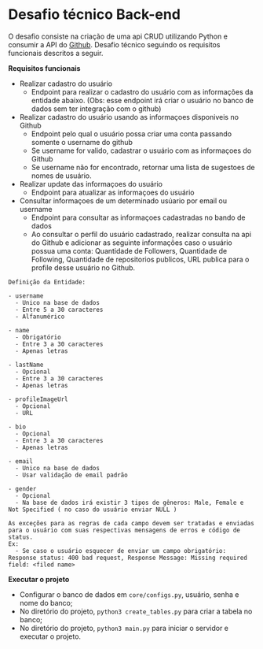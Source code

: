 # Desafio técnico Back-end

O desafio consiste na criação de uma api CRUD utilizando Python e consumir a API do [Github](https://docs.github.com/en/rest). Desafio técnico seguindo os requisitos funcionais descritos a seguir.

**Requisitos funcionais**
- Realizar cadastro do usuário
  - Endpoint para realizar o cadastro do usuário com as informações da entidade abaixo. (Obs: esse endpoint irá criar o usuário no banco de dados sem ter integração com o github)
- Realizar cadastro do usuário usando as informaçoes disponiveis no Github
  - Endpoint pelo qual o usuário possa criar uma conta passando somente o username do github
  - Se username for valido, cadastrar o usuário com as informaçoes do Github
  - Se username não for encontrado, retornar uma lista de sugestoes de nomes de usuário.
- Realizar update das informaçoes do usuário
  - Endpoint para atualizar as informaçoes do usuário  
- Consultar informaçoes de um determinado usúario por email ou username
  - Endpoint para consultar as informaçoes cadastradas no bando de dados
  - Ao consultar o perfil do usuário cadastrado, realizar consulta na api do Github e adicionar as seguinte informações caso o usuário possua uma conta: Quantidade de Followers, Quantidade de Following, Quantidade de repositorios publicos, URL publica para o profile desse usuário no Github. 

```
Definição da Entidade: 

- username
  - Unico na base de dados
  - Entre 5 a 30 caracteres
  - Alfanumérico

- name
  - Obrigatório
  - Entre 3 a 30 caracteres 
  - Apenas letras

- lastName
  - Opcional
  - Entre 3 a 30 caracteres 
  - Apenas letras

- profileImageUrl
  - Opcional
  - URL

- bio
  - Opcional
  - Entre 3 a 30 caracteres 
  - Apenas letras
  
- email
  - Unico na base de dados
  - Usar validação de email padrão
  
- gender
  - Opcional
  - Na base de dados irá existir 3 tipos de gêneros: Male, Female e Not Specified ( no caso do usuário enviar NULL )
  
As exceções para as regras de cada campo devem ser tratadas e enviadas para o usuário com suas respectivas mensagens de erros e código de status. 
Ex: 
  - Se caso o usuário esquecer de enviar um campo obrigatório:  Response status: 400 bad request, Response Message: Missing required field: <filed name>
```

**Executar o projeto**

* Configurar o banco de dados em `core/configs.py`, usuário, senha e nome do banco;
* No diretório do projeto, `python3 create_tables.py` para criar a tabela no banco;
* No diretório do projeto, `python3 main.py` para iniciar o servidor e executar o projeto.
